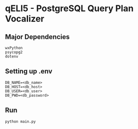 # qELI5 - PostgreSQL Query Plan Vocalizer
## Major Dependencies
```
wxPython
psycopg2
dotenv
```
## Setting up .env
```
DB_NAME=<db_name>
DB_HOST=<db_host>
DB_USER=<db_user>
DB_PWD=<db_password>
```
## Run
```
python main.py
```